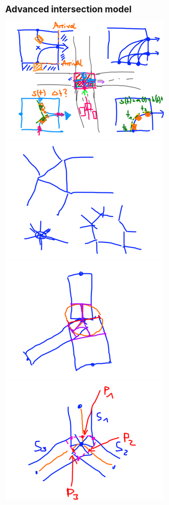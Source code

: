 # Advanced intersection model

![Sketch 1](sketch-1.png) ![Sketch 1](sketch-2.png)
![Sketch 1](sketch-3.png) ![Sketch 1](sketch-4.png)
